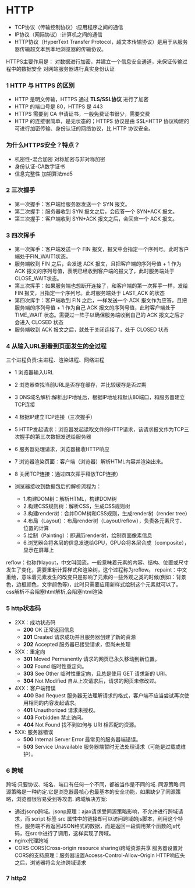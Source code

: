 <!--
 * @Author: Mx
 * @Date: 2022-02-18 13:55:42
 * @Description: 
-->
# HTTP

- TCP协议（传输控制协议）:应用程序之间的通信
- IP协议（网际协议）:计算机之间的通信
- HTTP协议（HyperText Transfer Protocol，超文本传输协议）是用于从服务器传输超文本到本地浏览器的传输协议。

HTTPS主要作用是：
对数据进行加密，并建立一个信息安全通道，来保证传输过程中的数据安全
对网站服务器进行真实身份认证

### 1 HTTP 与 HTTPS 的区别 

- HTTP 是明文传输，HTTPS 通过 **TLS/SSL协议** 进行了加密
- HTTP 的端口号是 80，HTTPS 是 443
- HTTPS 需要到 CA 申请证书，一般免费证书很少，需要交费
- HTTP 的连接很简单，是无状态的；HTTPS 协议是由 SSL+HTTP 协议构建的可进行加密传输、身份认证的网络协议，比 HTTP 协议安全。

### 为什么HTTPS安全？特点？
- 机密性-混合加密 对称加密与非对称加密
- 身份认证-CA数字证书
- 信息完整性 加钥算法md5
### 2 三次握手
- 第一次握手：客户端给服务器发送一个 SYN 报文。
- 第二次握手：服务器收到 SYN 报文之后，会应答一个 SYN+ACK 报文。
- 第三次握手：客户端收到 SYN+ACK 报文之后，会回应一个 ACK 报文。

### 3 四次挥手
- 第一次挥手：客户端发送一个 FIN 报文，报文中会指定一个序列号。此时客户端处于FIN_WAIT1状态。
- 服务端收到 FIN 之后，会发送 ACK 报文，且把客户端的序列号值 + 1 作为 ACK 报文的序列号值，表明已经收到客户端的报文了，此时服务端处于 CLOSE_WAIT状态。
- 第三次挥手：如果服务端也想断开连接了，和客户端的第一次挥手一样，发给 FIN 报文，且指定一个序列号。此时服务端处于 LAST_ACK 的状态
- 第四次挥手：客户端收到 FIN 之后，一样发送一个 ACK 报文作为应答，且把服务端的序列号值 + 1 作为自己 ACK 报文的序列号值，此时客户端处于 TIME_WAIT 状态。需要过一阵子以确保服务端收到自己的 ACK 报文之后才会进入 CLOSED 状态
- 服务端收到 ACK 报文之后，就处于关闭连接了，处于 CLOSED 状态

### 4 从输入URL到看到页面发生的全过程
三个进程负责:主进程、渲染进程、网络进程
- 1 浏览器输入URL
- 2 浏览器查找当前URL是否存在缓存，并比较缓存是否过期
- 3 DNS域名解析:解析出IP地址后，根据IP地址和默认80端口，和服务器建立TCP连接
- 4 根据IP建立TCP连接（三次握手）
- 5 HTTP发起请求：浏览器发起读取文件的HTTP请求，该请求报文作为TCP三次握手的第三次数据发送给服务器
- 6 服务器处理请求，浏览器接收HTTP响应
- 7 浏览器渲染页面：客户端（浏览器）解析HTML内容并渲染出来。
- 8 关闭TCP连接：通过四次挥手释放TCP连接）

- 浏览器接收到数据包后的解析流程为：
  - 1.构建DOM树：解析HTML，构建DOM树
  - 2.构建CSS规则树：解析CSS，生成CSS规则树
  - 3.构建render树：合并DOM树和CSS规则，生成render树（render tree）
  - 4.布局（Layout）：布局render树（Layout/reflow），负责各元素尺寸、位置的计算
  - 5.绘制（Painting）：即遍历render树，绘制页面像素信息 
  - 6.浏览器会将各层的信息发送给GPU，GPU会将各层合成（composite），显示在屏幕上

reflow：也称作layout，中文叫回流，一般意味着元素的内容、结构、位置或尺寸发生了变化，需要重新计算样式和渲染树，这个过程称为reflow。
repaint：中文重绘，意味着元素发生的改变只是影响了元素的一些外观之类的时候(例如：背景色，边框颜色，文字颜色等)，此时只需要应用新样式绘制这个元素就可以了。
css解析不会阻塞html解析,会阻塞html渲染


### 5 http状态码

- 2XX：成功状态码
  - **200** OK 正常返回信息
  - **201** Created 请求成功并且服务器创建了新的资源
  - **202** Accepted 服务器已接受请求，但尚未处理
- 3XX：重定向
  - **301** Moved Permanently 请求的网页已永久移动到新位置。
  - **302** Found 临时性重定向。
  - **303** See Other 临时性重定向，且总是使用 GET 请求新的 URI。
  - **304** Not Modified 自从上次请求后，请求的网页未修改过。
- 4XX：客户端错误
  - **400** Bad Request 服务器无法理解请求的格式，客户端不应当尝试再次使用相同的内容发起请求。
  - **401** Unauthorized 请求未授权。
  - **403** Forbidden 禁止访问。
  - **404** Not Found 找不到如何与 URI 相匹配的资源。
- 5XX: 服务器错误
  - **500** Internal Server Error 最常见的服务器端错误。
  - **503** Service Unavailable 服务器端暂时无法处理请求（可能是过载或维护）。

### 6 跨域
跨域:只要协议、域名、端口有任何一个不同，都被当作是不同的域.
同源策略:同源策略是一种约定.它是浏览器最核心也最基本的安全功能，如果缺少了同源策略，浏览器很容易受到等攻击.
跨域解决方案:
- 通过jsonp跨域。jsonp原理：ajax请求受同源策略影响，不允许进行跨域请求，而 script 标签 src 属性中的链接却可以访问跨域的js脚本，利用这个特性，服务端不再返回JSON格式的数据，而是返回一段调用某个函数的js代码，在src中进行了调用，这样实现了跨域。
- nginx代理跨域
- CORS CORS(Cross-origin resource sharing)跨域资源共享 服务器设置对CORS的支持原理：服务器设置Access-Control-Allow-Origin HTTP响应头之后，浏览器将会允许跨域请求

### 7 http2

 
